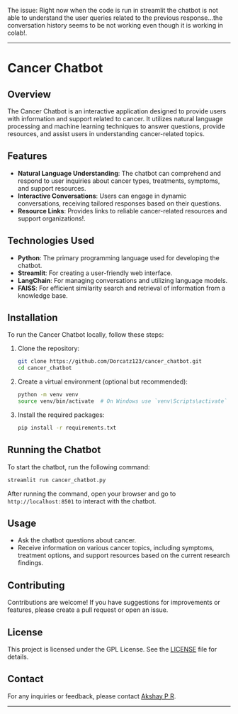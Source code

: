 The issue: Right now when the code is run in streamlit the chatbot is not able to understand the user queries related to the previous response...the conversation history seems to be not working even though it is working in colab!.

----------------------------------------------------------------------------------------------------------------------------------------------------------------------------------------------

# Cancer Chatbot

## Overview
The Cancer Chatbot is an interactive application designed to provide users with information and support related to cancer. It utilizes natural language processing and machine learning techniques to answer questions, provide resources, and assist users in understanding cancer-related topics.

## Features
- **Natural Language Understanding**: The chatbot can comprehend and respond to user inquiries about cancer types, treatments, symptoms, and support resources.
- **Interactive Conversations**: Users can engage in dynamic conversations, receiving tailored responses based on their questions.
- **Resource Links**: Provides links to reliable cancer-related resources and support organizations!.

## Technologies Used
- **Python**: The primary programming language used for developing the chatbot.
- **Streamlit**: For creating a user-friendly web interface.
- **LangChain**: For managing conversations and utilizing language models.
- **FAISS**: For efficient similarity search and retrieval of information from a knowledge base.

## Installation
To run the Cancer Chatbot locally, follow these steps:

1. Clone the repository:
   ```bash
   git clone https://github.com/Dorcatz123/cancer_chatbot.git
   cd cancer_chatbot
   ```

2. Create a virtual environment (optional but recommended):
   ```bash
   python -m venv venv
   source venv/bin/activate  # On Windows use `venv\Scripts\activate`
   ```

3. Install the required packages:
   ```bash
   pip install -r requirements.txt
   ```

## Running the Chatbot
To start the chatbot, run the following command:
```bash
streamlit run cancer_chatbot.py
```

After running the command, open your browser and go to `http://localhost:8501` to interact with the chatbot.

## Usage
- Ask the chatbot questions about cancer.
- Receive information on various cancer topics, including symptoms, treatment options, and support resources based on the current research findings.

## Contributing
Contributions are welcome! If you have suggestions for improvements or features, please create a pull request or open an issue.

## License
This project is licensed under the GPL License. See the [LICENSE](LICENSE.txt) file for details.

## Contact
For any inquiries or feedback, please contact [Akshay P R](mailto:akshaypr314159@gmail.com).

-----------------------------------------------------------------------------------------------------------------------------------------------------------------------


